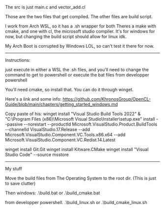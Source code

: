The src is just  main.c and  vector_add.cl 



Those are the two files that get compiled. 
The other files are build script.

I work from Arch WSL, so it has a .sh wrapper for both
Theres a make with cmake, and one with cl, the microsoft studio compiler. 
It's for windows for now, but changing the build script should allow for linux idk.

My Arch Boot is corrupted by Windows LOL, so can't test it there for now. 

---
Instructions: 

just execute in either a WSL the .sh files, and you'll need to change the command to get to powershell
or execute the bat files from developper powershell 

You'll need cmake, so install that. 
You can do it through winget. 

Here's a link and some info:
https://github.com/KhronosGroup/OpenCL-Guide/blob/main/chapters/getting_started_windows.md 

Copy paste of his:
winget install "Visual Studio Build Tools 2022"
& "C:\Program Files (x86)\Microsoft Visual Studio\Installer\setup.exe" install --passive --norestart --productId Microsoft.VisualStudio.Product.BuildTools --channelId VisualStudio.17.Release --add Microsoft.VisualStudio.Component.VC.Tools.x86.x64 --add Microsoft.VisualStudio.Component.VC.Redist.14.Latest


winget install Git.Git
winget install Kitware.CMake
winget install "Visual Studio Code" --source msstore

----
My stuff

Move the build files from The Operating System to the root dir. 
(This is just to save clutter)


Then windows: 
.\build.bat 
or 
.\build_cmake.bat 

from developper powershell. 
.\build_linux.sh 
or 
.\build_cmake_linux.sh 





